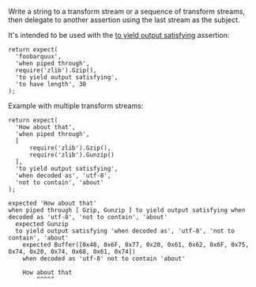Write a string to a transform stream or a sequence of transform streams,
then delegate to another assertion using the last stream as the subject.

It's intended to be used with the [to yield output satisfying](to-yield-output-satisfying/) assertion:

```js#async:true
return expect(
  'foobarquux',
  'when piped through',
  require('zlib').Gzip(),
  'to yield output satisfying',
  'to have length', 30
);
```

Example with multiple transform streams:

```js#async:true
return expect(
  'How about that',
  'when piped through',
  [
      require('zlib').Gzip(),
      require('zlib').Gunzip()
  ],
  'to yield output satisfying',
  'when decoded as', 'utf-8',
  'not to contain', 'about'
);
```

```output
expected 'How about that'
when piped through [ Gzip, Gunzip ] to yield output satisfying when decoded as 'utf-8', 'not to contain', 'about'
  expected Gunzip
  to yield output satisfying 'when decoded as', 'utf-8', 'not to contain', 'about'
    expected Buffer([0x48, 0x6F, 0x77, 0x20, 0x61, 0x62, 0x6F, 0x75, 0x74, 0x20, 0x74, 0x68, 0x61, 0x74])
    when decoded as 'utf-8' not to contain 'about'

    How about that
        ^^^^^
```
